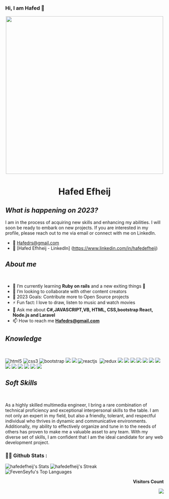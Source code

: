 ### Hi, I am Hafed 👋


<div id="header" align="center">
    <img src="https://media.giphy.com/media/26tn33aiTi1jkl6H6/giphy.gif" width="500"/>
 

  <h1><b>Hafed Efheij</b></h1>
 
</div>
<!------------------------------ Now ------------------------------>
 <section>
   <h2><i>What is happening on 2023?</i></h2>
I am in the process of acquiring new skills and enhancing my abilities. I will soon be ready to embark on new projects. If you are interested in my profile, please reach out to me via email or connect with me on LinkedIn.
  
 - 📧 Hafedrs@gmail.com
  - 🔗 [Hafed Efhheij - LinkedIn] (https://www.linkedin.com/in/hafedefheij)
</section>
<!------------------------------ Experience ------------------------------>
 <section>
  <h2><i>About me</i></h2>
  <br>
  <p>

- 🌱 I’m currently learning **Ruby on rails** and a new exiting things 🤣
- 👯 I’m looking to collaborate with other content creators
- 🥅 2023 Goals: Contribute more to Open Source projects
- ⚡ Fun fact: I love to draw, listen to music and watch movies
- 💬 Ask me about **C#,JAVASCRIPT,VB, HTML, CSS,bootstrap React, Node.js and Laravel**
- 📫 How to reach me **Hafedrs@gmail.com**
  </p>
</section>
<!------------------------------ Knowledge ------------------------------>
 <section>
  <h2><i>Knowledge</i></h2>
  <br>
<p align="left">
      <img src="https://img.shields.io/badge/HTML5-E34F26?style=for-the-badge&logo=html5&logoColor=white" alt="html5" />
 <img src="https://img.shields.io/badge/CSS3-1572B6?style=for-the-badge&logo=css3&logoColor=white" alt="css3" />
    <img src="https://img.shields.io/badge/Bootstrap-563D7C?style=for-the-badge&logo=bootstrap&logoColor=white" alt="bootstrap" />
  <img src="https://img.shields.io/badge/JavaScript-323330?style=for-the-badge&logo=javascript&logoColor=F7DF1E" />
 <img src="https://img.shields.io/badge/ruby-%23CC342D.svg?style=for-the-badge&logo=ruby&logoColor=white" />
      <img src="https://img.shields.io/badge/React-20232A?style=for-the-badge&logo=react&logoColor=61DAFB" alt="reactjs" />
      <img src="https://img.shields.io/badge/rails-%23CC0000.svg?style=for-the-badge&logo=ruby-on-rails&logoColor=white" alt=""rails />
    <img src="https://img.shields.io/badge/Redux-593D88.svg?style=for-the-badge&logo=redux&logoColor=white" alt="redux" />

  <img src="https://img.shields.io/badge/PostgreSQL-316192?style=for-the-badge&logo=postgresql&logoColor=white" />
    <img src="https://img.shields.io/badge/MongoDB-4EA94B?style=for-the-badge&logo=mongodb&logoColor=white" />

  <img src="https://img.shields.io/badge/C%2B%2B-00599C?style=for-the-badge&logo=c%2B%2B&logoColor=white" />
  <img src="https://img.shields.io/badge/SQLite-07405E?style=for-the-badge&logo=sqlite&logoColor=white" />
  <img src="https://img.shields.io/badge/json-5E5C5C?style=for-the-badge&logo=json&logoColor=white" />
    <img src="https://img.shields.io/badge/React-20232A?style=for-the-badge&logo=react&logoColor=61DAFB" />
    <img src="https://img.shields.io/badge/Node.js-339933?style=for-the-badge&logo=nodedotjs&logoColor=white" />
    
  <img src="https://img.shields.io/badge/React_Native-20232A?style=for-the-badge&logo=react&logoColor=61DAFB" />
    <img src="https://img.shields.io/badge/Express.js-000000?style=for-the-badge&logo=express&logoColor=white" />

  <img src="https://img.shields.io/badge/Visual_Studio_Code-0078D4?style=for-the-badge&logo=visual%20studio%20code&logoColor=white" />
  <img src="https://img.shields.io/badge/GIT-E44C30?style=for-the-badge&logo=git&logoColor=white" />
  <img src="https://img.shields.io/badge/GitHub-100000?style=for-the-badge&logo=github&logoColor=white" />
    <img src="https://img.shields.io/badge/Slack-4A154B?style=for-the-badge&logo=slack&logoColor=white" />
  </p>
</section>
<!------------------------------ Soft Skills ------------------------------>
 <section>
  <h2><i>Soft Skills</i></h2>
  <br>
  <p>
As a highly skilled multimedia engineer, I bring a rare combination of technical proficiency and exceptional interpersonal skills to the table. I am not only an expert in my field, but also a friendly, tolerant, and respectful individual who thrives in dynamic and communicative environments. Additionally, my ability to effectively organize and tune in to the needs of others has proven to make me a valuable asset to any team. With my diverse set of skills, I am confident that I am the ideal candidate for any web development project.
  </p>
</section>

<!------------------------------ My GitHub Stats ------------------------------>

 ### :woman_technologist: Github Stats :
           
  ![hafedefheij's Stats](https://github-readme-stats.vercel.app/api?username=hafedefheij&theme=vue-dark&show_icons=true&hide_border=true&count_private=true)
  ![hafedefheij's Streak](https://github-readme-streak-stats.herokuapp.com/?user=hafedefheij&theme=vue-dark&hide_border=true)
  ![FevenSeyfu's Top Languages](https://github-readme-stats.vercel.app/api/top-langs/?username=hafedefheij&theme=vue-dark&show_icons=true&hide_border=true&layout=compact)

  
<div align="end">
<p><b>Visitors Count</b></p>  
<img src="https://profile-counter.glitch.me/{hafedefheij}/count.svg" />
</div>
